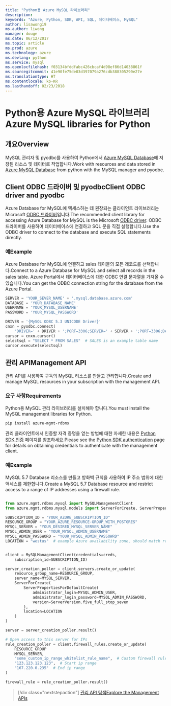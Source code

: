 ```yaml
---
title: "Python용 Azure MySQL 라이브러리"
description: 
keywords: "Azure, Python, SDK, API, SQL, 데이터베이스, MySQL"
author: lisawong19
ms.author: liwong
manager: douge
ms.date: 06/12/2017
ms.topic: article
ms.prod: azure
ms.technology: azure
ms.devlang: python
ms.service: mysql
ms.openlocfilehash: f03134bfddfabc426cbcaf4d98ef86d14038861f
ms.sourcegitcommit: 41e90fe75de03d397079a276cdb388305290e27e
ms.translationtype: HT
ms.contentlocale: ko-KR
ms.lasthandoff: 02/23/2018
---
```

# <a name="azure-mysql-libraries-for-python"></a><span data-ttu-id="06abd-103">Python용 Azure MySQL 라이브러리</span><span class="sxs-lookup"><span data-stu-id="06abd-103">Azure MySQL libraries for Python</span></span> 

## <a name="overview"></a><span data-ttu-id="06abd-104">개요</span><span class="sxs-lookup"><span data-stu-id="06abd-104">Overview</span></span>

<span data-ttu-id="06abd-105">MySQL 관리자 및 pyodbc를 사용하여 Python에서 [Azure MySQL Database](/azure/mysql/overview)에 저장된 리소스 및 데이터로 작업합니다.</span><span class="sxs-lookup"><span data-stu-id="06abd-105">Work with resources and data stored in [Azure MySQL Database](/azure/mysql/overview) from python with the MySQL manager and pyodbc.</span></span>

## <a name="client-odbc-driver-and-pyodbc"></a><span data-ttu-id="06abd-106">Client ODBC 드라이버 및 pyodbc</span><span class="sxs-lookup"><span data-stu-id="06abd-106">Client ODBC driver and pyodbc</span></span>

<span data-ttu-id="06abd-107">Azure Database for MySQL에 액세스하는 데 권장되는 클라이언트 라이브러리는 Microsoft [ODBC 드라이버](/azure/sql-database/sql-database-connect-query-python#install-the-python-and-database-communication-libraries)입니다.</span><span class="sxs-lookup"><span data-stu-id="06abd-107">The recommended client library for accessing Azure Database for MySQL is the Microsoft [ODBC driver](/azure/sql-database/sql-database-connect-query-python#install-the-python-and-database-communication-libraries).</span></span> <span data-ttu-id="06abd-108">ODBC 드라이버를 사용하여 데이터베이스에 연결하고 SQL 문을 직접 실행합니다.</span><span class="sxs-lookup"><span data-stu-id="06abd-108">Use the ODBC driver to connect to the database and execute SQL statements directly.</span></span>

### <a name="example"></a><span data-ttu-id="06abd-109">예</span><span class="sxs-lookup"><span data-stu-id="06abd-109">Example</span></span>

<span data-ttu-id="06abd-110">Azure Database for MySQL에 연결하고 sales 테이블의 모든 레코드를 선택합니다.</span><span class="sxs-lookup"><span data-stu-id="06abd-110">Connect to a Azure Database for MySQL and select all records in the sales table.</span></span> <span data-ttu-id="06abd-111">Azure Portal에서 데이터베이스에 대한 ODBC 연결 문자열을 가져올 수 있습니다.</span><span class="sxs-lookup"><span data-stu-id="06abd-111">You can get the ODBC connection string for the database from the Azure Portal.</span></span>

```python
SERVER = 'YOUR_SEVER_NAME' + '.mysql.database.azure.com'
DATABASE = 'YOUR_DATABASE_NAME'
USERNAME = 'YOUR_MYSQL_USERNAME'
PASSWORD = 'YOUR_MYSQL_PASSWORD'

DRIVER = '{MySQL ODBC 5.3 UNICODE Driver}'
cnxn = pyodbc.connect(
    'DRIVER=' + DRIVER + ';PORT=3306;SERVER=' + SERVER + ';PORT=3306;DATABASE=' + DATABASE + ';UID=' + USERNAME + ';PWD=' + PASSWORD)
cursor = cnxn.cursor()
selectsql = "SELECT * FROM SALES"  # SALES is an example table name
cursor.execute(selectsql)
```

## <a name="management-api"></a><span data-ttu-id="06abd-112">관리 API</span><span class="sxs-lookup"><span data-stu-id="06abd-112">Management API</span></span>

<span data-ttu-id="06abd-113">관리 API를 사용하여 구독의 MySQL 리소스를 만들고 관리합니다.</span><span class="sxs-lookup"><span data-stu-id="06abd-113">Create and manage MySQL resources in your subscription with the management API.</span></span>

### <a name="requirements"></a><span data-ttu-id="06abd-114">요구 사항</span><span class="sxs-lookup"><span data-stu-id="06abd-114">Requirements</span></span>
<span data-ttu-id="06abd-115">Python용 MySQL 관리 라이브러리를 설치해야 합니다.</span><span class="sxs-lookup"><span data-stu-id="06abd-115">You must install the MySQL management libraries for Python.</span></span>
```bash
pip install azure-mgmt-rdbms
```

<span data-ttu-id="06abd-116">관리 클라이언트에서 인증할 자격 증명을 얻는 방법에 대한 자세한 내용은 [Python SDK 인증](https://docs.microsoft.com/python/azure/python-sdk-azure-authenticate) 페이지를 참조하세요.</span><span class="sxs-lookup"><span data-stu-id="06abd-116">Please see the [Python SDK authentication](https://docs.microsoft.com/python/azure/python-sdk-azure-authenticate) page for details on obtaining credentials to authenticate with the management client.</span></span>

### <a name="example"></a><span data-ttu-id="06abd-117">예</span><span class="sxs-lookup"><span data-stu-id="06abd-117">Example</span></span>

<span data-ttu-id="06abd-118">MySQL 5.7 Database 리소스를 만들고 방화벽 규칙을 사용하여 IP 주소 범위에 대한 액세스를 제한합니다.</span><span class="sxs-lookup"><span data-stu-id="06abd-118">Create a MySQL 5.7 Database resource and restrict access to a range of IP addresses using a firewall rule.</span></span>

```python

from azure.mgmt.rdbms.mysql import MySQLManagementClient
from azure.mgmt.rdbms.mysql.models import ServerForCreate, ServerPropertiesForDefaultCreate, ServerVersion

SUBSCRIPTION_ID = "YOUR_AZURE_SUBSCRIPTION_ID"
RESOURCE_GROUP = "YOUR_AZURE_RESOURCE-GROUP_WITH_POSTGRES"
MYSQL_SERVER = "YOUR_DESIRED_MYSQL_SERVER_NAME"
MYSQL_ADMIN_USER = "YOUR_MYSQL_ADMIN_USERNAME"
MYSQL_ADMIN_PASSWORD = "YOUR_MYSQL_ADMIN_PASSOWRD"
LOCATION = "westus"  # example Azure availability zone, should match resource group


client = MySQLManagementClient(credentials=creds,
    subscription_id=SUBSCRIPTION_ID)

server_creation_poller = client.servers.create_or_update(
    resource_group_name=RESOURCE_GROUP,
    server_name=MYSQL_SERVER,
    ServerForCreate(
        ServerPropertiesForDefaultCreate(
            administrator_login=MYSQL_ADMIN_USER,
            administrator_login_password=MYSQL_ADMIN_PASSWORD,
            version=ServerVersion.five_full_stop_seven
        ),
        location=LOCATION
    )
)

server = server_creation_poller.result()

# Open access to this server for IPs
rule_creation_poller = client.firewall_rules.create_or_update(
    RESOURCE_GROUP
    MYSQL_SERVER,
    "some_custom_ip_range_whitelist_rule_name",  # Custom firewall rule name
    "123.123.123.123",  # Start ip range
    "167.220.0.235"  # End ip range
)

firewall_rule = rule_creation_poller.result()
```

> [!div class="nextstepaction"]
> [<span data-ttu-id="06abd-119">관리 API 탐색</span><span class="sxs-lookup"><span data-stu-id="06abd-119">Explore the Management APIs</span></span>](/python/api/overview/azure/mysql/management)